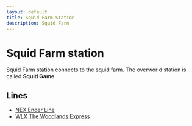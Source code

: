 ```yaml
---
layout: default
title: Squid Farm Station
description: Squid Farm
---
```


# Squid Farm station

Squid Farm station connects to the squid farm.
The overworld station is called **Squid Game**

## Lines

- [NEX Ender Line](/rail-lines/nex-ender-line)
- [WLX The Woodlands Express](/rail-lines/wlx-the-woodlands-express)
